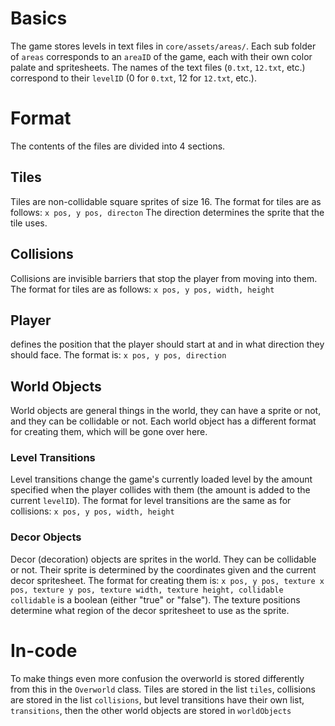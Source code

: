 # Basics
The game stores levels in text files in `core/assets/areas/`.
Each sub folder of `areas` corresponds to an `areaID` of the game, each with their own color palate and spritesheets.
The names of the text files (`0.txt`, `12.txt`, etc.) correspond to their `levelID` (0 for `0.txt`, 12 for `12.txt`, etc.).

# Format
The contents of the files are divided into 4 sections.

## Tiles
Tiles are non-collidable square sprites of size 16.
The format for tiles are as follows:
`x pos, y pos, directon`
The direction determines the sprite that the tile uses.

## Collisions
Collisions are invisible barriers that stop the player from moving into them.
The format for tiles are as follows:
`x pos, y pos, width, height`

## Player
defines the position that the player should start at and in what direction they should face.
The format is:
`x pos, y pos, direction`

## World Objects
World objects are general things in the world, they can have a sprite or not, and they can be collidable or not.
Each world object has a different format for creating them, which will be gone over here.

### Level Transitions
Level transitions change the game's currently loaded level by the amount specified when the player collides with them (the amount is added to the current `levelID`).
The format for level transitions are the same as for collisions:
`x pos, y pos, width, height`

### Decor Objects
Decor (decoration) objects are sprites in the world. They can be collidable or not. Their sprite is determined by the coordinates given and the current decor spritesheet.
The format for creating them is:
`x pos, y pos, texture x pos, texture y pos, texture width, texture height, collidable`
`collidable` is a boolean (either "true" or "false").
The texture positions determine what region of the decor spritesheet to use as the sprite.

# In-code
To make things even more confusion the overworld is stored differently from this in the `Overworld` class.
Tiles are stored in the list `tiles`, collisions are stored in the list `collisions`, but level transitions have their own list, `transitions`, then the other world objects are stored in `worldObjects`